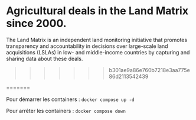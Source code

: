 # Agricultural deals in the Land Matrix since 2000.

The Land Matrix is an independent land monitoring initiative that promotes transparency and accountability in decisions over large-scale land acquisitions (LSLAs) in low- and middle-income countries by capturing and sharing data about these deals.
>>>>>>> b301ae9a86e760b7218e3aa775e86d2113542439

=======

Pour démarrer les containers :
`docker compose up -d`

Pour arrêter les containers :
`docker compose down`
